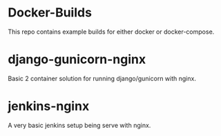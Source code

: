 # Docker-Builds
This repo contains example builds for either docker or docker-compose.

#  django-gunicorn-nginx
Basic 2 container solution for running django/gunicorn with nginx.

# jenkins-nginx
A very basic jenkins setup being serve with nginx.
